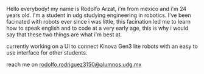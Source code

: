 
Hello everybody!
my name is Rodolfo Arzat, i'm from mexico and i'm 24 years old. I'm a student in udg studying engineering in robotics.
I've been facinated with robots ever since i was little, this facination led me to learn how to speak english and to code at a very early age, this is why i would say that these two things are what i'm best at.

currently working on a UI to connect Kinova Gen3 lite robots with an easy to use interface for other students.

reach me on rodolfo.rodriguez3150@alumnos.udg.mx

